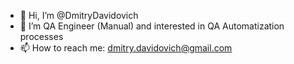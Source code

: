 - 👋 Hi, I’m @DmitryDavidovich
- 👀 I’m QA Engineer (Manual) and interested in QA Automatization processes
- 📫 How to reach me: dmitry.davidovich@gmail.com

<!---
DmitryDavidovich/DmitryDavidovich is a ✨ special ✨ repository because its `README.md` (this file) appears on your GitHub profile.
You can click the Preview link to take a look at your changes.
--->
